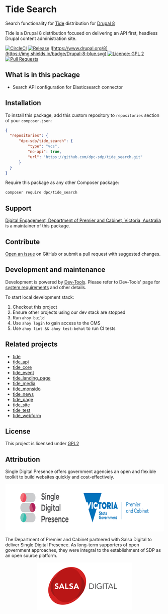 # Tide Search
Search functionality for [Tide](https://github.com/dpc-sdp/tide) distribution for [Drupal 8](https://github.com/dpc-sdp)

Tide is a Drupal 8 distribution focused on delivering an API first, headless Drupal content administration site.

[![CircleCI](https://circleci.com/gh/dpc-sdp/tide_search.svg?style=shield&circle-token=2a0e49166724ac193636fba5b458024e00342dce)](https://circleci.com/gh/dpc-sdp/tide_search)
[![Release](https://img.shields.io/github/release/dpc-sdp/tide_search.svg)](https://github.com/dpc-sdp/tide_search/releases/latest)
![https://www.drupal.org/8](https://img.shields.io/badge/Drupal-8-blue.svg)
[![Licence: GPL 2](https://img.shields.io/badge/licence-GPL2-blue.svg)](https://github.com/dpc-sdp/tide_search/blob/master/LICENSE.txt)
[![Pull Requests](https://img.shields.io/github/issues-pr/dpc-sdp/tide_page.svg)](https://github.com/dpc-sdp/tide_search/pulls)

## What is in this package
- Search API configuration for Elasticsearch connector

## Installation
To install this package, add this custom repository to `repositories` section of
your `composer.json`:

```json
{
  "repositories": {
      "dpc-sdp/tide_search": {
          "type": "vcs",
          "no-api": true,
          "url": "https://github.com/dpc-sdp/tide_search.git"
      }
  }
}
```

Require this package as any other Composer package:
```bash
composer require dpc/tide_search
```

## Support
[Digital Engagement, Department of Premier and Cabinet, Victoria, Australia](https://github.com/dpc-sdp)
is a maintainer of this package.

## Contribute
[Open an issue](https://github.com/dpc-sdp) on GitHub or submit a pull request with suggested changes.

## Development and maintenance
Development is powered by [Dev-Tools](https://github.com/dpc-sdp/dev-tools). Please refer to Dev-Tools'
page for [system requirements](https://github.com/dpc-sdp/dev-tools/#prerequisites) and other details.

To start local development stack:
1. Checkout this project
2. Ensure other projects using our dev stack are stopped
3. Run `ahoy build`
4. Use `ahoy login` to gain access to the CMS
5. Use `ahoy lint && ahoy test-behat` to run CI tests

## Related projects
- [tide](https://github.com/dpc-sdp/tide)
- [tide_api](https://github.com/dpc-sdp/tide_api)
- [tide_core](https://github.com/dpc-sdp/tide_core)
- [tide_event](https://github.com/dpc-sdp/tide_event)
- [tide_landing_page](https://github.com/dpc-sdp/tide_landing_page)
- [tide_media](https://github.com/dpc-sdp/tide_media)
- [tide_monsido](https://github.com/dpc-sdp/tide_monsido)
- [tide_news](https://github.com/dpc-sdp/tide_news)
- [tide_page](https://github.com/dpc-sdp/tide_page)
- [tide_site](https://github.com/dpc-sdp/tide_site)
- [tide_test](https://github.com/dpc-sdp/tide_test)
- [tide_webform](https://github.com/dpc-sdp/tide_webform)

## License
This project is licensed under [GPL2](https://github.com/dpc-sdp/tide_search/blob/master/LICENSE.txt)

## Attribution
Single Digital Presence offers government agencies an open and flexible toolkit to build websites quickly and cost-effectively.
<p align="center"><a href="https://www.vic.gov.au/what-single-digital-presence-offers" target="_blank"><img src="docs/SDP_Logo_VicGov_RGB.jpg" alt="SDP logo" height="150"></a></p>

The Department of Premier and Cabinet partnered with Salsa Digital to deliver Single Digital Presence. As long-term supporters of open government approaches, they were integral to the establishment of SDP as an open source platform.
<p align="center"><a href="https://salsadigital.com.au/" target="_blank"><img src="docs/Salsa.png" alt="Salsa logo" height="150"></a></p>
